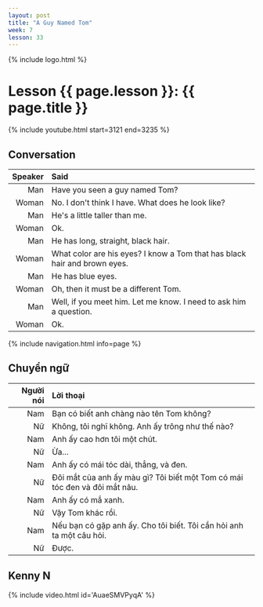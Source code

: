 ```yaml
---
layout: post
title: "A Guy Named Tom"
week: 7
lesson: 33
---
```


{% include logo.html %}

# Lesson {{ page.lesson }}: {{ page.title }}

{% include youtube.html start=3121 end=3235 %}

## Conversation

Speaker | Said
---: | :---
Man | Have you seen a guy named Tom?
Woman | No. I don't think I have. What does he look like?
Man | He's a little taller than me.
Woman | Ok.
Man | He has long, straight, black hair.
Woman | What color are his eyes? I know a Tom that has black hair and brown eyes.
Man | He has blue eyes.
Woman | Oh, then it must be a different Tom.
Man | Well, if you meet him. Let me know. I need to ask him a question.
Woman | Ok.

{% include navigation.html info=page %}

## Chuyển ngữ

Người nói | Lời thoại
---: | :---
Nam | Bạn có biết anh chàng nào tên Tom không?
Nữ | Không, tôi nghĩ không. Anh ấy trông như thế nào?
Nam | Anh ấy cao hơn tôi một chút.
Nữ | Ừa...
Nam | Anh ấy có mái tóc dài, thẳng, và đen.
Nữ | Đôi mắt của anh ấy màu gì? Tôi biết một Tom có mái tóc đen và đôi mắt nâu.
Nam | Anh ấy có mắ xanh.
Nữ | Vậy Tom khác rồi.
Nam | Nếu bạn có gặp anh ấy. Cho tôi biết. Tôi cần hỏi anh ta một câu hỏi.
Nữ | Được.

## Kenny N

{% include video.html id='AuaeSMVPyqA' %}
